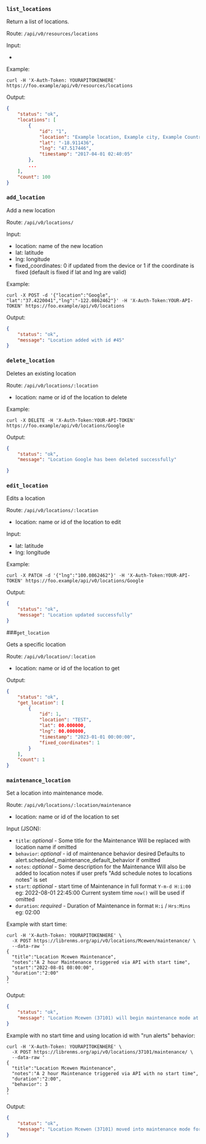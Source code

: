 ### `list_locations`

Return a list of locations.

Route: `/api/v0/resources/locations`

Input:

-

Example:

```curl
curl -H 'X-Auth-Token: YOURAPITOKENHERE' https://foo.example/api/v0/resources/locations
```

Output:

```json
{
    "status": "ok",
    "locations": [
        {
            "id": "1",
            "location": "Example location, Example city, Example Country",
            "lat": "-18.911436",
            "lng": "47.517446",
            "timestamp": "2017-04-01 02:40:05"
        },
        ...
    ],
    "count": 100
}
```

### `add_location`

Add a new location

Route: `/api/v0/locations/`

Input:

- location: name of the new location
- lat: latitude
- lng: longitude
- fixed_coordinates: 0 if updated from the device or 1 if the coordinate is fixed (default is fixed if lat and lng are valid)

Example:

```curl
curl -X POST -d '{"location":"Google", "lat":"37.4220041","lng":"-122.0862462"}' -H 'X-Auth-Token:YOUR-API-TOKEN' https://foo.example/api/v0/locations
```

Output:

```json
{
    "status": "ok",
    "message": "Location added with id #45"
}
```

### `delete_location`

Deletes an existing location

Route: `/api/v0/locations/:location`

- location: name or id of the location to delete

Example:

```curl
curl -X DELETE -H 'X-Auth-Token:YOUR-API-TOKEN' https://foo.example/api/v0/locations/Google
```

Output:

```json
{
    "status": "ok",
    "message": "Location Google has been deleted successfully"

}
```

### `edit_location`

Edits a location

Route: `/api/v0/locations/:location`

- location: name or id of the location to edit

Input:

- lat: latitude
- lng: longitude

Example:

```curl
curl -X PATCH -d '{"lng":"100.0862462"}' -H 'X-Auth-Token:YOUR-API-TOKEN' https://foo.example/api/v0/locations/Google
```

Output:

```json
{
    "status": "ok",
    "message": "Location updated successfully"
}
```

###`get_location`

Gets a specific location

Route: `/api/v0/location/:location`

- location: name or id of the location to get

Output:

```json
{
    "status": "ok",
    "get_location": [
        {
            "id": 1,
            "location": "TEST",
            "lat": 00.000000,
            "lng": 00.000000,
            "timestamp": "2023-01-01 00:00:00",
            "fixed_coordinates": 1
        }
    ],
    "count": 1
}
```

### `maintenance_location`

Set a location into maintenance mode.

Route: `/api/v0/locations/:location/maintenance`

- location: name or id of the location to set

Input (JSON):

- `title`: *optional* -  Some title for the Maintenance
  Will be replaced with location name if omitted
- `behavior`: *optional* - id of maintenance behavior desired
  Defaults to alert.scheduled_maintenance_default_behavior if omitted
- `notes`: *optional* -  Some description for the Maintenance
  Will also be added to location notes if user prefs "Add schedule notes to locations notes" is set
- `start`: *optional* - start time of Maintenance in full format `Y-m-d H:i:00`
  eg: 2022-08-01 22:45:00
  Current system time `now()` will be used if omitted
- `duration`: *required* - Duration of Maintenance in format `H:i` / `Hrs:Mins`
  eg: 02:00

Example with start time:

```curl
curl -H 'X-Auth-Token: YOURAPITOKENHERE' \
  -X POST https://librenms.org/api/v0/locations/Mcewen/maintenance/ \
  --data-raw '
{
  "title":"Location Mcewen Maintenance",
  "notes":"A 2 hour Maintenance triggered via API with start time",
  "start":"2022-08-01 08:00:00",
  "duration":"2:00"
}
'
```

Output:

```json
{
    "status": "ok",
    "message": "Location Mcewen (37101) will begin maintenance mode at 2022-08-01 22:45:00 for 2:00h"
}
```

Example with no start time and using location id with "run alerts" behavior:

```curl
curl -H 'X-Auth-Token: YOURAPITOKENHERE' \
  -X POST https://librenms.org/api/v0/locations/37101/maintenance/ \
  --data-raw '
{
  "title":"Location Mcewen Maintenance",
  "notes":"A 2 hour Maintenance triggered via API with no start time",
  "duration":"2:00",
  "behavior": 3
}
'
```

Output:

```json
{
    "status": "ok",
    "message": "Location Mcewen (37101) moved into maintenance mode for 2:00h"
}
```
